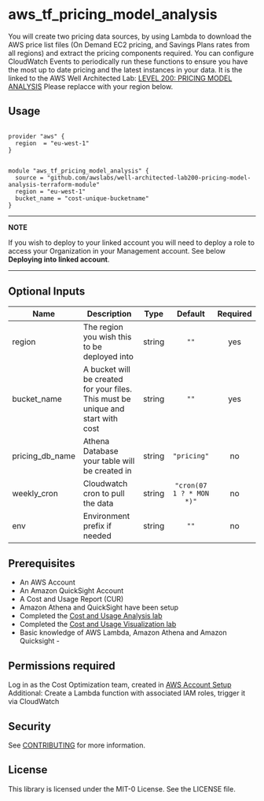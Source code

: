 # aws_tf_pricing_model_analysis

You will create two pricing data sources, by using Lambda to download the AWS price list files (On Demand EC2 pricing, and Savings Plans rates from all regions) and extract the pricing components required. You can configure CloudWatch Events to periodically run these functions to ensure you have the most up to date pricing and the latest instances in your data.
It is the linked to the AWS Well Architected Lab: [LEVEL 200: PRICING MODEL ANALYSIS](https://wellarchitectedlabs.com/cost/200_labs/200_pricing_model_analysis/)
Please replacce with your region below.

## Usage

```

provider "aws" {
  region  = "eu-west-1"
}


module "aws_tf_pricing_model_analysis" {
  source = "github.com/awslabs/well-architected-lab200-pricing-model-analysis-terraform-module"
  region = "eu-west-1"
  bucket_name = "cost-unique-bucketname"
}
```

---
**NOTE**

If you wish to deploy to your linked account you will need to deploy a role to access your Organization in your Management account. See below **Deploying into linked account**.

---

## Optional Inputs

| Name | Description | Type | Default | Required |
|------|-------------|:----:|:-----:|:-----:|
| region | The region you wish this to be deployed into| string | `""` | yes
| bucket\_name | A bucket will be created for your files. This must be unique and start with cost | string | `""` | yes |
| pricing_db_name | Athena Database your table will be created in | string | `"pricing"` | no |
| weekly_cron | Cloudwatch cron to pull the data | string | `"cron(07 1 ? * MON *)"` | no |
| env | Environment prefix if needed| string | `""` | no 



## Prerequisites
- An AWS Account
- An Amazon QuickSight Account
- A Cost and Usage Report (CUR)
- Amazon Athena and QuickSight have been setup
- Completed the [Cost and Usage Analysis lab](https://wellarchitectedlabs.com/cost/200_labs/200_4_cost_and_usage_analysis/)
- Completed the [Cost and Usage Visualization lab](https://wellarchitectedlabs.com/cost/200_labs/200_5_cost_visualization/)
- Basic knowledge of AWS Lambda, Amazon Athena and Amazon Quicksight - 

## Permissions required

Log in as the Cost Optimization team, created in [AWS Account Setup](https://wellarchitectedlabs.com/cost/100_labs/100_1_aws_account_setup/)
Additional: Create a Lambda function with associated IAM roles, trigger it via CloudWatch



## Security

See [CONTRIBUTING](CONTRIBUTING.md#security-issue-notifications) for more information.

## License

This library is licensed under the MIT-0 License. See the LICENSE file.

